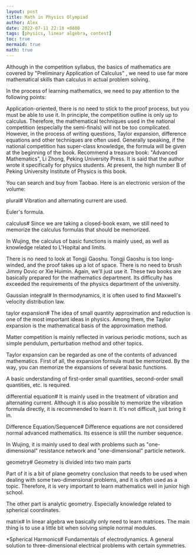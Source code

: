 ```yaml
---
layout: post
title: Math in Physics Olympiad
author: Alex
date: 2022-07-11 22:18 +0800
tags: [physics, linear algebra, contest]
toc: true
mermaid: true
math: true
---
```


Although in the competition syllabus, the basics of mathematics are covered by "Preliminary Application of Calculus" , we need to use far more mathematical skills than calculus in actual problem solving.

In the process of learning mathematics, we need to pay attention to the following points:

Application-oriented, there is no need to stick to the proof process, but you must be able to use it.
In principle, the competition outline is only up to calculus. Therefore, the mathematical techniques used in the national competition (especially the semi-finals) will not be too complicated. However, in the process of writing questions, Taylor expansion, difference equations and other techniques are often used. Generally speaking, if the national competition has super-class knowledge, the formula will be given at the beginning of the book.
Recommend a treasure book: "Advanced Mathematics", Li Zhong, Peking University Press. It is said that the author wrote it specifically for physics students. At present, the high number B of Peking University Institute of Physics is this book.

You can search and buy from Taobao. Here is an electronic version of the volume:

plural#
Vibration and alternating current are used.

Euler's formula.

calculus#
Since we are taking a closed-book exam, we still need to memorize the calculus formulas that should be memorized.

In Wujing, the calculus of basic functions is mainly used, as well as knowledge related to L'Hopital and limits.

There is no need to look at Tongji Gaoshu. Tongji Gaoshu is too long-winded, and the proof takes up a lot of space. There is no need to brush Jimmy Dovic or Xie Huimin. Again, we'll just use it. These two books are basically prepared for the mathematics department. Its difficulty has exceeded the requirements of the physics department of the university.

Gaussian integral#
In thermodynamics, it is often used to find Maxwell's velocity distribution law.

taylor expansion#
The idea of ​​small quantity approximation and reduction is one of the most important ideas in physics. Among them, the Taylor expansion is the mathematical basis of the approximation method.

Matter competition is mainly reflected in various periodic motions, such as simple pendulum, perturbation method and other topics.

Taylor expansion can be regarded as one of the contents of advanced mathematics. First of all, the expansion formula must be memorized. By the way, you can memorize the expansions of several basic functions.

A basic understanding of first-order small quantities, second-order small quantities, etc. is required.

differential equation#
It is mainly used in the treatment of vibration and alternating current. Although it is also possible to memorize the vibration formula directly, it is recommended to learn it. It's not difficult, just bring it in.

Difference Equation/Sequence#
Difference equations are not considered normal advanced mathematics. Its essence is still the number sequence.

In Wujing, it is mainly used to deal with problems such as "one-dimensional" resistance network and "one-dimensional" particle network.

geometry#
Geometry is divided into two main parts

Part of it is a bit of plane geometry conclusion that needs to be used when dealing with some two-dimensional problems, and it is often used as a topic. Therefore, it is very important to learn mathematics well in junior high school.

The other part is analytic geometry. Especially knowledge related to spherical coordinates.

matrix#
In linear algebra we basically only need to learn matrices. The main thing is to use a little bit when solving simple normal modules.

*Spherical Harmonics#
Fundamentals of electrodynamics. A general solution to three-dimensional electrical problems with certain symmetries.
